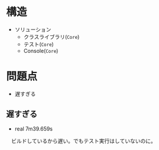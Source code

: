 # 構造

* ソリューション
    * クラスライブラリ(`Core`)
    * テスト(`Core`)
    * Console(`Core`)

# 問題点

* 遅すぎる

## 遅すぎる

* real	7m39.659s

　ビルドしているから遅い。でもテスト実行はしていないのに。

